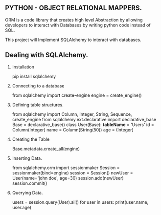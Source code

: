 PYTHON - OBJECT RELATIONAL MAPPERS.
----------------------------------------------

ORM is a code library that creates high level Abstraction by allowing developers to interact with Databases
by writing python code instead of SQL.

This project will Implement SQLAlchemy to interact with databases.

Dealing with SQLAlchemy.
-------------------------------------
1. Installation


    pip install sqlalchemy


2. Connecting to a database


    from sqlalchemy import create-engine
    engine = create_engine(<appropriate url to the database>)


3. Defining table structures.


    from sqlalchemy import Column, Integer, String, Sequence, create_engine
    from sqlalchemy.ext.declarative import declarative_base
    Base = declarative_base()
    class User(Base):
        __tableName__ = 'Users'
        id = Column(Integer)
        name = Column(String(50))
        age = (Integer)


4. Creating the Table


    Base.metadata.create_all(engine)


5. Inserting Data.


    from sqlalchemy.orm import sessionmaker
    Session = sessionmaker(bind=engine)
    session = Session()
    newUser = User(name='john doe', age=30)
    session.add(newUser)
    session.commit()


6. Querying Data.


    users = session.query(User).all()
        for user in users:
            print(user.name, user.age)

